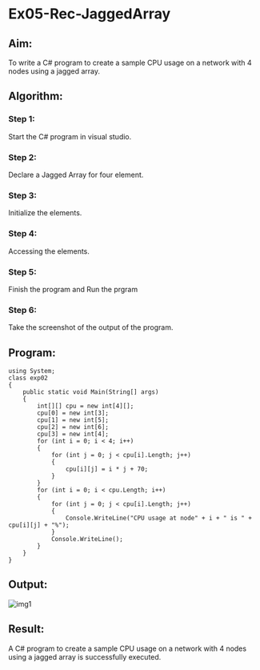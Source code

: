 # Ex05-Rec-JaggedArray
## Aim:
To write a C# program to create a sample CPU usage on a network with 4 nodes using a jagged array.
## Algorithm:
### Step 1:
Start the C# program in visual studio.

### Step 2:
Declare a Jagged Array for four element.

### Step 3:
Initialize the elements.

### Step 4:
Accessing the elements.

### Step 5:
Finish the program and Run the prgram

### Step 6:
Take the screenshot of the output of the program.



## Program:
```
using System;
class exp02
{
    public static void Main(String[] args)
    {
        int[][] cpu = new int[4][];
        cpu[0] = new int[3];
        cpu[1] = new int[5];
        cpu[2] = new int[6];
        cpu[3] = new int[4];
        for (int i = 0; i < 4; i++)
        {
            for (int j = 0; j < cpu[i].Length; j++)
            {
                cpu[i][j] = i * j + 70;
            }
        }
        for (int i = 0; i < cpu.Length; i++)
        {
            for (int j = 0; j < cpu[i].Length; j++)
            {
                Console.WriteLine("CPU usage at node" + i + " is " + cpu[i][j] + "%");
            }
            Console.WriteLine();
        }
    }
}
```

## Output:
![img1](https://user-images.githubusercontent.com/94508142/230871133-6d00ab5c-5d0c-4330-973a-e83474a1e34e.jpg)


## Result:
A C# program to create a sample CPU usage on a network with 4 nodes using a jagged array is successfully executed.

